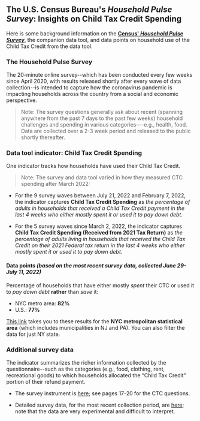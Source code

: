 <br>

## The U.S. Census Bureau's *Household Pulse Survey*: Insights on Child Tax Credit Spending

Here is some background information on the **[Census' *Household Pulse Survey*](https://www.census.gov/programs-surveys/household-pulse-survey.html)**, the companion data tool, and data points on household use of the Child Tax Credit from the data tool.

### The Household Pulse Survey
The 20-minute online survey--which has been conducted every few weeks since April 2020, with results released shortly after every wave of data collection--is intended to capture how the coronavirus pandemic is impacting households across the country from a social and economic perspective. 

> Note: The survey questions generally ask about recent (spanning anywhere from the past 7 days to the past few weeks) household challenges and spending in various categories—-e.g., health, food. Data are collected over a 2-3 week period and released to the public shortly thereafter.

### Data tool indicator: Child Tax Credit Spending

One indicator tracks how households have used their Child Tax Credit. 

> Note: The survey and data tool varied in how they measured CTC spending after March 2022: 

* For the 9 survey waves between July 21, 2022 and February 7, 2022, the indicator captures
**Child Tax Credit Spending** as *the percentage of adults in households that received a Child Tax Credit payment in the last 4 weeks who either mostly spent it or used it to pay down debt.*

* For the 5 survey waves since March 2, 2022, the indicator captures
**Child Tax Credit Spending (Received from 2021 Tax Return)** as *the percentage of adults living in households that received the Child Tax Credit on their 2021 Federal tax return in the last 4 weeks who either mostly spent it or used it to pay down debt.*

#### Data points *(based on the most recent survey data, collected June 29-July 11, 2022)*

Percentage of households that have either mostly *spent* their CTC or used it to *pay down debt* **rather** than *save* it:  
* NYC metro area: **82%**
* U.S.: **77%**

[This link](https://www.census.gov/data-tools/demo/hhp/#/?s_metro=35620&areaSelector=msa&periodSelector=47&measures=CTCUSENEW) takes you to these results for the **NYC metropolitan statistical area** (which includes municipalities in NJ and PA). You can also filter the data for just NY state. 

### Additional survey data

The indicator summarizes the richer information collected by the questionnaire--such as the categories (e.g., food, clothing, rent, recreational goods) to which households allocated the “Child Tax Credit” portion of their refund payment.

* The survey instrument is [here](https://www2.census.gov/programs-surveys/demo/technical-documentation/hhp/Phase3-5_Questionnaire_07_20_22_English.pdf); see pages 17-20 for the CTC questions.

* Detailed survey data, for the most recent collection period, are [here](https://www2.census.gov/programs-surveys/demo/tables/hhp/2022/wk47/ctc1_week47.xlsx); note that the data are very experimental and difficult to interpret.
